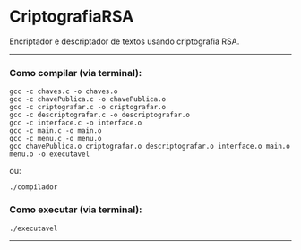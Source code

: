 # CriptografiaRSA
Encriptador e descriptador de textos usando criptografia RSA.

---

### Como compilar (via terminal):

	gcc -c chaves.c -o chaves.o
	gcc -c chavePublica.c -o chavePublica.o
	gcc -c criptografar.c -o criptografar.o
	gcc -c descriptografar.c -o descriptografar.o
	gcc -c interface.c -o interface.o
	gcc -c main.c -o main.o
	gcc -c menu.c -o menu.o
	gcc chavePublica.o criptografar.o descriptografar.o interface.o main.o menu.o -o executavel

ou:

	./compilador

### Como executar (via terminal):

	./executavel

---
